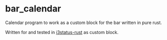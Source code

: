 # bar_calendar
Calendar program to work as a custom block for the bar written in pure rust.

Written for and tested in [i3status-rust](https://github.com/greshake/i3status-rust) as custom block.
